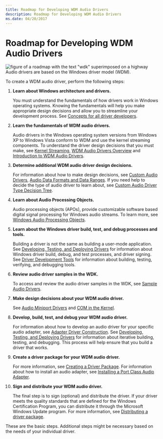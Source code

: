 ```yaml
---
title: Roadmap for Developing WDM Audio Drivers
description: Roadmap for Developing WDM Audio Drivers
ms.date: 04/20/2017
---
```


# Roadmap for Developing WDM Audio Drivers


![figure of a roadmap with the text "wdk" superimposed on a highway](images/wdkroadmap-th.png)Audio drivers are based on the Windows driver model (WDM).

To create a WDM audio driver, perform the following steps:

1.  **Learn about Windows architecture and drivers.**

    You must understand the fundamentals of how drivers work in Windows operating systems. Knowing the fundamentals will help you make appropriate design decisions and allow you to streamline your development process. See [Concepts for all driver developers](../gettingstarted/concepts-and-knowledge-for-all-driver-developers.md).

2.  **Learn the fundamentals of WDM audio drivers.**

    Audio drivers in the Windows operating system versions from Windows XP to Windows Vista conform to WDM and use the kernel streaming components. To understand the driver design decisions that you must make, see [Kernel Streaming](../stream/kernel-streaming.md), [WDM Audio Drivers Overview](getting-started-with-wdm-audio-drivers.md) and [Introduction to WDM Audio Drivers](introduction-to-wdm-audio-drivers.md).

3.  **Determine additional WDM audio driver design decisions.**

    For information about how to make design decisions, see [Custom Audio Drivers](custom-audio-drivers.md), [Audio Data Formats and Data Ranges](audio-data-formats-and-data-ranges.md). If you need help to decide the type of audio driver to learn about, see [Custom Audio Driver Type Decision Tree](custom-audio-driver-type-decision-tree.md).

4.  **Learn about Audio Processing Objects.**

    Audio processing objects (APOs), provide customizable software based digital signal processing for Windows audio streams. To learn more, see [Windows Audio Processing Objects](windows-audio-processing-objects.md).

5.  **Learn about the Windows driver build, test, and debug processes and tools.**

    Building a driver is not the same as building a user-mode application. See [Developing, Testing, and Deploying Drivers](/windows-hardware/drivers) for information about Windows driver build, debug, and test processes, and driver signing. See [Driver Development Tools](../devtest/index.md) for information about building, testing, verifying, and debugging tools.

6.  **Review audio driver samples in the WDK.**

    To access and review the audio driver samples in the WDK, see [Sample Audio Drivers](sample-audio-drivers.md).

7.  **Make design decisions about your WDM audio driver.**

    See [Audio Miniport Drivers](audio-miniport-drivers.md) and [COM in the Kernel](com-in-the-kernel.md).

8.  **Develop, build, test, and debug your WDM audio driver.**

    For information about how to develop an audio driver for your specific audio adapter, see [Adapter Driver Construction](adapter-driver-construction.md). See [Developing, Testing, and Deploying Drivers](/windows-hardware/drivers) for information about iterative building, testing, and debugging. This process will help ensure that you build a driver that works.

9.  **Create a driver package for your WDM audio driver.**

    For more information, see [Creating a Driver Package](/windows-hardware/drivers). For information about how to install an audio adapter, see [Installing a Port Class Audio Adapter](installing-a-port-class-audio-adapter.md).

10. **Sign and distribute your WDM audio driver.**

    The final step is to sign (optional) and distribute the driver. If your driver meets the quality standards that are defined for the Windows Certification Program, you can distribute it through the Microsoft Windows Update program. For more information, see [Distributing a driver package](/windows-hardware/drivers).

These are the basic steps. Additional steps might be necessary based on the needs of your individual driver.

 

